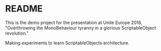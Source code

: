 # README #

This is the demo project for the presentation at Unite Europe 2016, "Overthrowing the MonoBehaviour tyranny in a glorious ScriptableObject revolution."

Making experiments to learn ScriptableObjects architecture.
